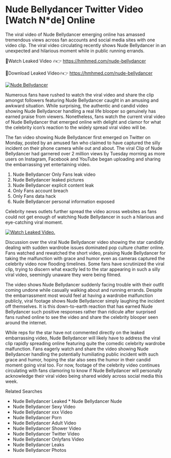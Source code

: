 ﻿# Nude Bellydancer Twitter Video [Watch N*de] Online

The viral video of ﻿Nude Bellydancer emerging online has amassed tremendous views across fan accounts and social media sites with one video clip. The viral video circulating recently shows ﻿Nude Bellydancer in an unexpected and hilarious moment while in public running errands. 

🔴Watch Leaked Video 🔥👉  https://hmhmed.com/nude-bellydancer 

🔴Download Leaked Video🔥👉  https://hmhmed.com/nude-bellydancer 

[![Nude Bellydancer](https://i.imgur.com/dJHk4Zq.gif)](https://hmhmed.com/nude-bellydancer)

Numerous fans have rushed to watch the viral video and share the clip amongst followers featuring ﻿Nude Bellydancer caught in an amusing and awkward situation. While surprising, the authentic and candid video showing ﻿Nude Bellydancer handling a real life blooper so genuinely has earned praise from viewers. Nonetheless, fans watch the current viral video of ﻿Nude Bellydancer that emerged online with delight and clamor for what the celebrity icon’s reaction to the widely spread viral video will be.

The fan video showing ﻿Nude Bellydancer first emerged on Twitter on Monday, posted by an amused fan who claimed to have captured the silly incident on their phone camera while out and about. The viral Clip of ﻿Nude Bellydancer had garnered over 2 million views by Tuesday morning as more users on Instagram, Facebook and YouTube began uploading and sharing the embarrassing yet entertaining video. 

1. ﻿Nude Bellydancer Only Fans leak video
2. ﻿Nude Bellydancer leaked pictures
3. ﻿Nude Bellydancer explicit content leak
4. Only Fans account breach
5. Only Fans data hack
6. ﻿Nude Bellydancer personal information exposed

Celebrity news outlets further spread the video across websites as fans could not get enough of watching ﻿Nude Bellydancer in such a hilarious and eye-catching viral moment. 

[![Watch Leaked Video.](https://miro.medium.com/v2/resize:fit:828/format:webp/1*cilzJN44JGOrTw9NJCrNHA.gif "Watch Leaked Video")](https://hmhmed.com/nude-bellydancer)

Discussion over the viral ﻿Nude Bellydancer video showing the star candidly dealing with sudden wardrobe issues dominated pop culture chatter online. Fans watched and rewatched the short video, praising ﻿Nude Bellydancer for taking the malfunction with grace and humor even as cameras captured the celebrity video now flooding timelines. Some fans have scrutinized the viral clip, trying to discern what exactly led to the star appearing in such a silly viral video, seemingly unaware they were being filmed.

The video shows ﻿Nude Bellydancer suddenly facing trouble with their outfit coming undone while casually walking about and running errands. Despite the embarrassment most would feel at having a wardrobe malfunction publicly, viral footage shows ﻿Nude Bellydancer simply laughing the incident off themselves. It is this down-to-earth reaction that has earned ﻿Nude Bellydancer such positive responses rather than ridicule after surprised fans rushed online to see the video and share the celebrity blooper seen around the internet.  

While reps for the star have not commented directly on the leaked embarrassing video, ﻿Nude Bellydancer will likely have to address the viral clip rapidly spreading online featuring quite the comedic celebrity wardrobe malfunction. Fans eagerly watch and share the video showing ﻿Nude Bellydancer handling the potentially humiliating public incident with such grace and humor, hoping the star also sees the humor in their candid moment going viral too. For now, footage of the celebrity video continues circulating with fans clamoring to know if ﻿Nude Bellydancer will personally acknowledge their viral video being shared widely across social media this week.

Related Searches
* ﻿Nude Bellydancer Leaked
﻿* Nude Bellydancer Nude
* ﻿Nude Bellydancer Sexy Video
* ﻿Nude Bellydancer xxx Video
* ﻿Nude Bellydancer Porn
* ﻿Nude Bellydancer Adult Video
* ﻿Nude Bellydancer Shower Video
* ﻿Nude Bellydancer Twitter Video
* ﻿Nude Bellydancer Onlyfans Video
* ﻿Nude Bellydancer Leaks
* ﻿Nude Bellydancer Photos